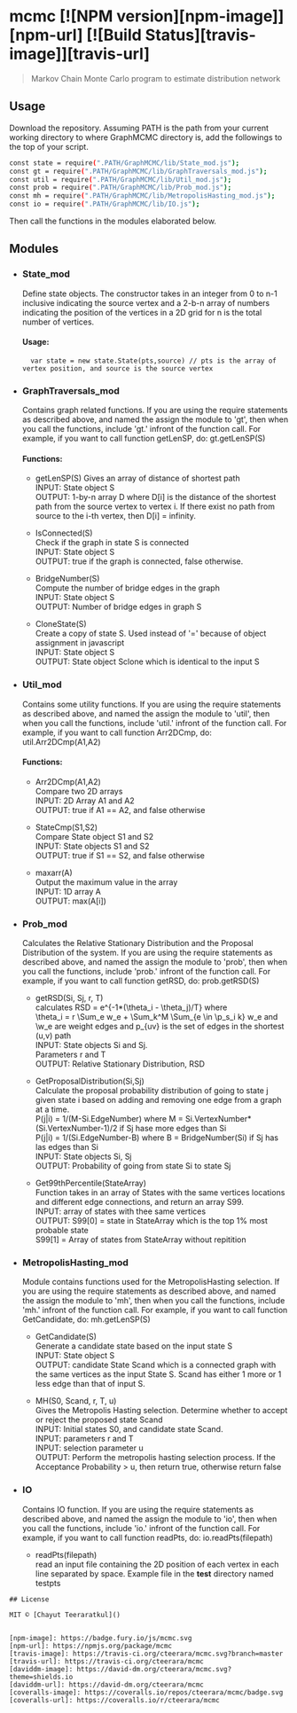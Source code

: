 # mcmc [![NPM version][npm-image]][npm-url] [![Build Status][travis-image]][travis-url] 
> Markov Chain Monte Carlo program to estimate distribution network

## Usage
Download the repository.
Assuming PATH is the path from your current working directory to where GraphMCMC directory is, add the followings to the top of your script.
```sh
const state = require(".PATH/GraphMCMC/lib/State_mod.js");
const gt = require(".PATH/GraphMCMC/lib/GraphTraversals_mod.js");
const util = require(".PATH/GraphMCMC/lib/Util_mod.js");
const prob = require(".PATH/GraphMCMC/lib/Prob_mod.js");
const mh = require(".PATH/GraphMCMC/lib/MetropolisHasting_mod.js");
const io = require(".PATH/GraphMCMC/lib/IO.js");
```
Then call the functions in the modules elaborated below.

## Modules
* ### State_mod
    Define state objects. The constructor takes in an integer from 0 to n-1 inclusive indicating the source vertex and a 2-b-n array of numbers indicating the position of the vertices in a 2D grid for n is the total number of vertices. 
    #### Usage:
        var state = new state.State(pts,source) // pts is the array of vertex position, and source is the source vertex 
        
* ### GraphTraversals_mod
    Contains graph related functions. If you are using the require statements as described above, and named the assign the module to 'gt', then when you call the functions, include 'gt.' infront of the function call. For example, if you want to call function getLenSP, do: gt.getLenSP(S)
    #### Functions:
    * getLenSP(S)
        Gives an array of distance of shortest path  
        INPUT: State object S  
        OUTPUT: 1-by-n array D where D[i] is the distance of the shortest path from the source vertex to vertex i. If there exist no path from source to the i-th vertex, then D[i] = infinity.  

    * IsConnected(S)  
        Check if the graph in state S is connected  
        INPUT: State object S  
        OUTPUT: true if the graph is connected, false otherwise.  
          
    * BridgeNumber(S)  
        Compute the number of bridge edges in the graph  
        INPUT: State object S  
        OUTPUT: Number of bridge edges in graph S  
          
    * CloneState(S)  
        Create a copy of state S. Used instead of '=' because of object assignment in javascript  
        INPUT: State object S  
        OUTPUT: State object Sclone which is identical to the input S  
          
* ### Util_mod  
    Contains some utility functions. If you are using the require statements as described above, and named the assign the module to 'util', then when you call the functions, include 'util.' infront of the function call. For example, if you want to call function Arr2DCmp, do: util.Arr2DCmp(A1,A2)  
    #### Functions:  
    *   Arr2DCmp(A1,A2)  
        Compare two 2D arrays  
        INPUT: 2D Array A1 and A2  
        OUTPUT: true if A1 == A2, and false otherwise  
  
    *   StateCmp(S1,S2)  
        Compare State object S1 and S2  
        INPUT: State objects S1 and S2  
        OUTPUT: true if S1 == S2, and false otherwise  
  
    *   maxarr(A)  
        Output the maximum value in the array  
        INPUT: 1D array A  
        OUTPUT: max(A[i])  
          
* ### Prob_mod  
    Calculates the Relative Stationary Distribution and the Proposal Distribution of the system. If you are using the require statements as described above, and named the assign the module to 'prob', then when you call the functions, include 'prob.' infront of the function call. For example, if you want to call function getRSD, do: prob.getRSD(S)  
    * getRSD(Si, Sj, r, T)  
        calculates RSD = e^{-1*(\theta_i - \theta_j)/T} where   
        \theta_i = r \Sum_e w_e + \Sum_k^M \Sum_{e \in \p_s_i k} w_e and  
        \w_e are weight edges and p_{uv} is the set of edges in the shortest (u,v) path  
        INPUT: State objects Si and Sj.  
               Parameters r and T  
        OUTPUT: Relative Stationary Distribution, RSD  
      
    * GetProposalDistribution(Si,Sj)  
        Calculate the proposal probability distribution of going to state j given state i based on adding and removing one edge from a graph at a time.   
        P(j|i) = 1/(M-Si.EdgeNumber) where M = Si.VertexNumber*(Si.VertexNumber-1)/2 if Sj hase more edges than Si  
        P(j|i) = 1/(Si.EdgeNumber-B) where B = BridgeNumber(Si) if Sj has las edges than Si  
        INPUT: State objects Si, Sj  
        OUTPUT: Probability of going from state Si to state Sj  
  
    * Get99thPercentile(StateArray)  
        Function takes in an array of States with the same vertices locations and different edge connections, and return an array S99.   
        INPUT: array of states with thee same vertices  
        OUTPUT: S99[0] = state in StateArray which is the top 1% most probable state  
                S99[1] = Array of states from StateArray without repitition  
          
* ### MetropolisHasting_mod  
    Module contains functions used for the MetropolisHasting selection. If you are using the require statements as described above, and named the assign the module to 'mh', then when you call the functions, include 'mh.' infront of the function call. For example, if you want to call function GetCandidate, do: mh.getLenSP(S)  
  
    * GetCandidate(S)  
    Generate a candidate state based on the input state S  
    INPUT: State object S  
    OUTPUT: candidate State Scand which is a connected graph with the same vertices as the input State S. Scand has either 1 more or 1 less edge than that of input S.  
  
    * MH(S0, Scand, r, T, u)  
    Gives the Metropolis Hasting selection. Determine whether to accept or reject the proposed state Scand  
    INPUT: Initial states S0, and candidate state Scand.  
    INPUT: parameters r and T  
    INPUT: selection parameter u  
    OUTPUT: Perform the metropolis hasting selection process. If the Acceptance Probability > u, then return true, otherwise return false  
* ### IO  
    Contains IO function. If you are using the require statements as described above, and named the assign the module to 'io', then when you call the functions, include 'io.' infront of the function call. For example, if you want to call function readPts, do: io.readPts(filepath)  
    * readPts(filepath)  
    read an input file containing the 2D position of each vertex in each line separated by space. Example file in the __test__ directory named testpts  

```
## License

MIT © [Chayut Teeraratkul]()


[npm-image]: https://badge.fury.io/js/mcmc.svg
[npm-url]: https://npmjs.org/package/mcmc
[travis-image]: https://travis-ci.org/cteerara/mcmc.svg?branch=master
[travis-url]: https://travis-ci.org/cteerara/mcmc
[daviddm-image]: https://david-dm.org/cteerara/mcmc.svg?theme=shields.io
[daviddm-url]: https://david-dm.org/cteerara/mcmc
[coveralls-image]: https://coveralls.io/repos/cteerara/mcmc/badge.svg
[coveralls-url]: https://coveralls.io/r/cteerara/mcmc
